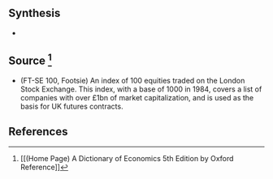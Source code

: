 ## Synthesis
- 
## Source [^1]
- (FT-SE 100, Footsie) An index of 100 equities traded on the London Stock Exchange. This index, with a base of 1000 in 1984, covers a list of companies with over $£ 1$bn of market capitalization, and is used as the basis for UK futures contracts.
## References

[^1]: [[(Home Page) A Dictionary of Economics 5th Edition by Oxford Reference]]